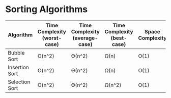 # Sorting Algorithms

| Algorithm      | Time Complexity (worst-case) | Time Complexity (average-case) | Time Complexity (best-case) | Space Complexity |
| -------------- | ---------------------------- | ------------------------------ | --------------------------- | ---------------- |
| Bubble Sort    | O(n^2)                       | Θ(n^2)                         | Ω(n)                        | O(1)             |
| Insertion Sort | O(n^2)                       | Θ(n^2)                         | Ω(n)                        | O(1)             |
| Selection Sort | O(n^2)                       | Θ(n^2)                         | Ω(n^2)                      | O(1)             |
